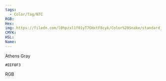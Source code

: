 ```yaml
---
tags:
  - Color/Tag/NTC
RGB:
Hex:
img: https://filedn.com/l0hpzxl1f01yT7GHxtF8cyk/Color%20Snake/standard_csv_to_svg/EEF0F3.svg
CMYK:
HSL:
Name:
---
```

Athens Gray
```palette
#EEF0F3
```
RGB
